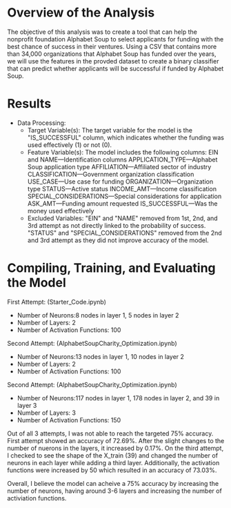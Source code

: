 # Overview of the Analysis
The objective of this analysis was to create a tool that can help the nonprofit foundation Alphabet Soup to select applicants for funding with the best chance of success in their ventures. Using a CSV that contains more than 34,000 organizations that Alphabet Soup has funded over the years, we will use the features in the provded dataset to create a binary classifier that can predict whether applicants will be successful if funded by Alphabet Soup.

# Results
* Data Processing:
    * Target Variable(s): The target variable for the model is the "IS_SUCCESSFUL" column, which indicates whether the funding was used effectively (1) or not (0).
    * Feature Variable(s): The model includes the following columns:
    EIN and NAME—Identification columns
    APPLICATION_TYPE—Alphabet Soup application type
    AFFILIATION—Affiliated sector of industry
    CLASSIFICATION—Government organization classification
    USE_CASE—Use case for funding
    ORGANIZATION—Organization type
    STATUS—Active status
    INCOME_AMT—Income classification
    SPECIAL_CONSIDERATIONS—Special considerations for application
    ASK_AMT—Funding amount requested
    IS_SUCCESSFUL—Was the money used effectively
    * Excluded Variables: 
    "EIN" and "NAME" removed from 1st, 2nd, and 3rd attempt as not directly linked to the probability of success. "STATUS" and "SPECIAL_CONSIDERATIONS" removed from the 2nd and 3rd attempt as they did not improve accuracy of the model.

# Compiling, Training, and Evaluating the Model
First Attempt: (Starter_Code.ipynb)
* Number of Neurons:8 nodes in layer 1, 5 nodes in layer 2
* Number of Layers: 2
* Number of Activation Functions: 100

Second Attempt: (AlphabetSoupCharity_Optimization.ipynb)
* Number of Neurons:13 nodes in layer 1, 10 nodes in layer 2
* Number of Layers: 2
* Number of Activation Functions: 100

Second Attempt: (AlphabetSoupCharity_Optimization.ipynb)
* Number of Neurons:117 nodes in layer 1, 178 nodes in layer 2, and 39 in layer 3
* Number of Layers: 3
* Number of Activation Functions: 150

Out of all 3 attempts, I was not able to reach the targeted 75% accuracy. First attempt showed an accuracy of 72.69%. After the slight changes to the number of nuerons in the layers, it increased by 0.17%. On the third attempt, I checked to see the shape of the X_train (39) and changed the number of neurons in each layer while adding a third layer. Additionally, the activation functions were increased by 50 which resulted in an accuracy of 73.03%.

Overall, I believe the model can acheive a 75% accuracy by increasing the number of neurons, having around 3-6 layers and increasing the number of activiation functions. 

